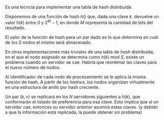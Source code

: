 Es una tecncia para implementar una tabla de hash distribuida.

Disponemos de una función de hash $h()$ que, dada una clave $k$, devuelve un valor $h(k)$ entre $0$ y $2^M-1$, en donde $M$ representa la cantidad de bits del resultado.

El valor de la función de hash para un par dado es lo que determina en cuál de los $S$ nodos el mismo será almacenado.

En otras implementaciones más triviales de una tabla de *hash* distribuida, en el que el nodo asignado se determina como $h(k) \text{ mod } S$, existe un problema cuando un servidor se cae. Habría que reordenar las claves para el nuevo número de nodos.

Al identificador de cada nodo de procesamiento se le aplica la misma función de hash. A partir de los *hashes*, los nodos organizan virtualmente en una estructura de anillo por hash creciente.

Un par $(k,v)$ se replicará en los $N$ servidores siguientes a $h(k)$, que conformarán el listado de preferencia para esa clave. Esto implica que si un servidor cae, entonces su servidor anterior asumirá estas claves. (y debido a que la información está replicada, la puede obtener sin problema)

